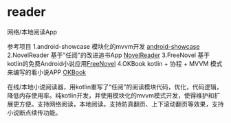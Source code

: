 # reader
网络/本地阅读App

参考项目
1.android-showcase 模块化的mvvm开发 [android-showcase](https://github.com/igorwojda/android-showcase)
2.NovelReader 基于"任阅"的改进追书App [NovelReader](https://github.com/newbiechen1024/NovelReader)
3.FreeNovel 基于kotlin的免费Android小说应用[FreeNovel](https://github.com/lxygithub/FreeNovel) 
4.OKBook kotlin + 协程 + MVVM 模式来编写的看小说APP [OKBook](https://gitee.com/xcode_xiao/OKBook)

在线/本地小说阅读器，用kotlin重写了“任阅”的阅读模块代码，优化，代码逻辑，降低内存使用率。纯kotlin开发，并使用模块化的mvvm模式开发，使得维护和扩展更方便。支持网络阅读，本地阅读。支持防真翻页、上下滚动翻页等效果，支持小说断点续传功能。

